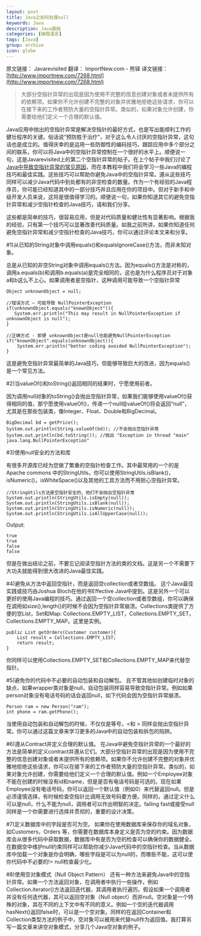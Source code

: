 ```yaml
---
layout: post
title: Java之如何处理null
keywords: Java
description: Java基础
categories: [编程语言]
tags: [Java]
group: archive
icon: globe
---
```

原文链接： Javarevisited 翻译： ImportNew.com - 熊铎
译文链接： [http://www.importnew.com/7268.html](http://www.importnew.com/7268.html)

>大部分空指针异常的出现是因为使用不完整的信息创建对象或者未提供所有的依赖项。如果你不允许创建不完整的对象并优雅地拒绝这些请求，你可以在接下来的工作者预防大量的空指针异常。类似的，如果对象允许创建，你需要给他们定义一个合理的默认值。

Java应用中抛出的空指针异常是解决空指针的最好方式，也是写出能顺利工作的健壮程序的关键。俗话说“预防胜于治疗”，对于这么令人讨厌的空指针异常，这句话也是成立的。值得庆幸的是运用一些防御性的编码技巧，跟踪应用中多个部分之间的联系，你可以将Java中的空指针异常控制在一个很好的水平上。顺便说一句，这是Javarevisited上的第二个空指针异常的帖子。在上个帖子中我们讨论了[Java中导致空指针异常的常见原因](http://javarevisited.blogspot.com/2012/06/common-cause-of-javalangnullpointerexce.html)，而在本教程中我们将会学习一些Java的编程技巧和最佳实践。这些技巧可以帮助你避免Java中的空指针异常。遵从这些技巧同样可以减少Java代码中到处都有的非空检查的数量。作为一个有经验的Java程序员，你可能已经知道其中的一部分技巧并且应用在你的项目中。但对于新手和中级开发人员来说，这将是很值得学习的。顺便说一句，如果你知道其它的避免空指针异常和减少空指针检查的Java技巧，请和我们分享。

这些都是简单的技巧，很容易应用，但是对代码质量和健壮性有显著影响。根据我的经验，只有第一个技巧可以显著改善代码质量。如我之前所讲，如果你知道任何避免空指针异常和减少空指针检查的Java技巧，你可以通过评论本文来和分享。

#1)从已知的String对象中调用equals()和equalsIgnoreCase()方法，而非未知对象。

总是从已知的非空String对象中调用equals()方法。因为equals()方法是对称的，调用a.equals(b)和调用b.equals(a)是完全相同的，这也是为什么程序员对于对象a和b这么不上心。如果调用者是空指针，这种调用可能导致一个空指针异常

	Object unknownObject = null;
	 
	//错误方式 – 可能导致 NullPointerException
	if(unknownObject.equals("knownObject")){
	   System.err.println("This may result in NullPointerException if unknownObject is null");
	}
	 
	//正确方式 - 即便 unknownObject是null也能避免NullPointerException
	if("knownObject".equals(unknownObject)){
	    System.err.println("better coding avoided NullPointerException");
	}
这是避免空指针异常最简单的Java技巧，但能够导致巨大的改进，因为equals()是一个常见方法。

#2)当valueOf()和toString()返回相同的结果时，宁愿使用前者。

因为调用null对象的toString()会抛出空指针异常，如果我们能够使用valueOf()获得相同的值，那宁愿使用valueOf()，传递一个null给valueOf()将会返回“null”，尤其是在那些包装类，像Integer、Float、Double和BigDecimal。

	BigDecimal bd = getPrice();
	System.out.println(String.valueOf(bd)); //不会抛出空指针异常
	System.out.println(bd.toString()); //抛出 "Exception in thread "main" java.lang.NullPointerException"

#3)使用null安全的方法和库

有很多开源库已经为您做了繁重的空指针检查工作。其中最常用的一个的是Apache commons 中的StringUtils。你可以使用StringUtils.isBlank()，isNumeric()，isWhiteSpace()以及其他的工具方法而不用担心空指针异常。

	//StringUtils方法是空指针安全的，他们不会抛出空指针异常
	System.out.println(StringUtils.isEmpty(null));
	System.out.println(StringUtils.isBlank(null));
	System.out.println(StringUtils.isNumeric(null));
	System.out.println(StringUtils.isAllUpperCase(null));
 
Output:

	true
	true
	false
	false
但是在做出结论之前，不要忘记阅读空指针方法的类的文档。这是另一个不需要下大功夫就能得到很大改进的Java最佳实践。

#4)避免从方法中返回空指针，而是返回空collection或者空数组。
这个Java最佳实践或技巧由Joshua Bloch在他的书Effective Java中提到。这是另外一个可以更好的使用Java编程的技巧。通过返回一个空collection或者空数组，你可以确保在调用如size(),length()的时候不会因为空指针异常崩溃。Collections类提供了方便的空List，Set和Map: Collections.EMPTY\_LIST，Collections.EMPTY\_SET，Collections.EMPTY\_MAP。这里是实例。

	public List getOrders(Customer customer){
	    List result = Collections.EMPTY_LIST;
	    return result;
	}

你同样可以使用Collections.EMPTY\_SET和Collections.EMPTY\_MAP来代替空指针。

#5)避免你的代码中不必要的自动包装和自动解包。
且不管其他如创建临时对象的缺点，如果wrapper类对象是null，自动包装同样容易导致空指针异常。例如如果person对象没有电话号码的话会返回null，如下代码会因为空指针异常崩溃。

	Person ram = new Person("ram");
	int phone = ram.getPhone();
当使用自动包装和自动解包的时候，不仅仅是等号，&lt;和 &gt; 同样会抛出空指针异常。你可以通过这篇文章来学习更多的Java中的自动包装和拆包的陷阱。

#6)遵从Contract并定义合理的默认值。
在Java中避免空指针异常的一个最好的方法是简单的定义contract并遵从它们。大部分空指针异常的出现是因为使用不完整的信息创建对象或者未提供所有的依赖项。如果你不允许创建不完整的对象并优雅地拒绝这些请求，你可以在接下来的工作者预防大量的空指针异常。类似的，如果对象允许创建，你需要给他们定义一个合理的默认值。例如一个Employee对象不能在创建的时候没有id和name，但是是否有电话号码是可选的。现在如果Employee没有电话号码，你可以返回一个默认值（例如0）来代替返回null。但是必须谨慎选择，有时候检查空指针比调用无效号码要方便。同样的，通过定义什么可以是null，什么不能为null，调用者可以作出明智的决定。failing fast或接受null同样是一个你需要进行选择并贯彻的，重要的设计决策。

#7)定义数据库中的字段是否可为空。
如果你在使用数据库来保存你的域名对象，如Customers，Orders 等，你需要在数据库本身定义是否为空的约束。因为数据库会从很多代码中获取数据，数据库中有是否为空的检查可以确保你的数据健全。在数据空中维护null约束同样可以帮助你减少Java代码中的空指针检查。当从数据库中加载一个对象是你会明确，哪些字段是可以为null的，而哪些不能，这可以使你代码中不必要的!= null检查最少化。

#8)使用空对象模式（Null Object Pattern）
还有一种方法来避免Java中的空指针异常。如果一个方法返回对象，在调用者中执行一些操作，例如Collection.iterator()方法返回迭代器，其调用者执行遍历。假设如果一个调用者并没有任何迭代器，其可以返回空对象（Null object）而非null。空对象是一个特殊的对象，其在不同的上下文中有不同的意义。例如一个空的迭代器调用hasNext()返回false时，可以是一个空对象。同样的在返回Container和Collection类型方法的例子中，空对象可以被用来代替null作为返回值。我打算另写一篇文章来讲空对象模式，分享几个Java空对象的例子。